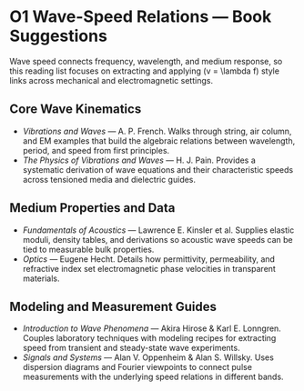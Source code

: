 # O1 Wave-Speed Relations — Book Suggestions

Wave speed connects frequency, wavelength, and medium response, so this reading list focuses on extracting and applying \(v = \lambda f\) style links across mechanical and electromagnetic settings.

## Core Wave Kinematics
- *Vibrations and Waves* — A. P. French. Walks through string, air column, and EM examples that build the algebraic relations between wavelength, period, and speed from first principles.
- *The Physics of Vibrations and Waves* — H. J. Pain. Provides a systematic derivation of wave equations and their characteristic speeds across tensioned media and dielectric guides.

## Medium Properties and Data
- *Fundamentals of Acoustics* — Lawrence E. Kinsler et al. Supplies elastic moduli, density tables, and derivations so acoustic wave speeds can be tied to measurable bulk properties.
- *Optics* — Eugene Hecht. Details how permittivity, permeability, and refractive index set electromagnetic phase velocities in transparent materials.

## Modeling and Measurement Guides
- *Introduction to Wave Phenomena* — Akira Hirose & Karl E. Lonngren. Couples laboratory techniques with modeling recipes for extracting speed from transient and steady-state wave experiments.
- *Signals and Systems* — Alan V. Oppenheim & Alan S. Willsky. Uses dispersion diagrams and Fourier viewpoints to connect pulse measurements with the underlying speed relations in different bands.
